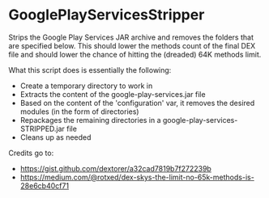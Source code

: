 GooglePlayServicesStripper
==========================

Strips the Google Play Services JAR archive and removes the folders that are specified below.
This should lower the methods count of the final DEX file and should lower the chance of hitting
the (dreaded) 64K methods limit.

What this script does is essentially the following:

 - Create a temporary directory to work in
 - Extracts the content of the google-play-services.jar file
 - Based on the content of the 'configuration' var, it removes the desired modules (in the form of directories)
 - Repackages the remaining directories in a google-play-services-STRIPPED.jar file
 - Cleans up as needed

Credits go to:  
 - https://gist.github.com/dextorer/a32cad7819b7f272239b
 - https://medium.com/@rotxed/dex-skys-the-limit-no-65k-methods-is-28e6cb40cf71

